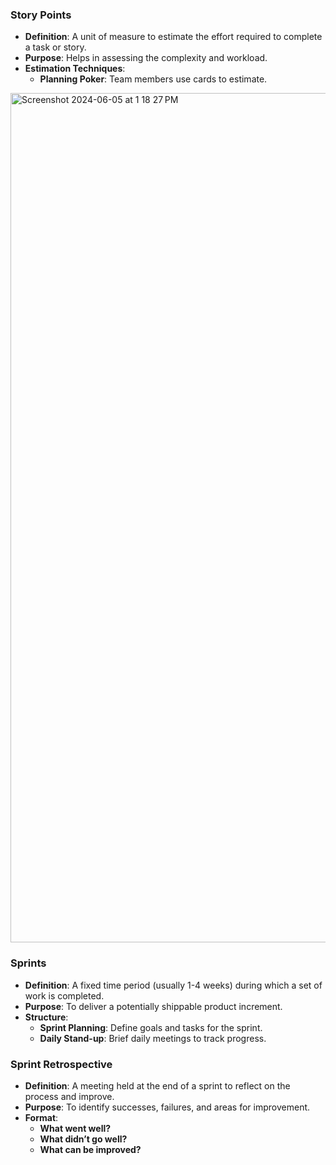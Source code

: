 ### Story Points
- **Definition**: A unit of measure to estimate the effort required to complete a task or story.
- **Purpose**: Helps in assessing the complexity and workload.
- **Estimation Techniques**:
  - **Planning Poker**: Team members use cards to estimate.
<img width="1359" alt="Screenshot 2024-06-05 at 1 18 27 PM" src="https://github.com/victoriamazilu/Victorias-Software-Engineer-CheatSheet/assets/138828561/2fae39ee-8889-4d6b-8c49-12ea78414e41">

### Sprints
- **Definition**: A fixed time period (usually 1-4 weeks) during which a set of work is completed.
- **Purpose**: To deliver a potentially shippable product increment.
- **Structure**:
  - **Sprint Planning**: Define goals and tasks for the sprint.
  - **Daily Stand-up**: Brief daily meetings to track progress.

### Sprint Retrospective
- **Definition**: A meeting held at the end of a sprint to reflect on the process and improve.
- **Purpose**: To identify successes, failures, and areas for improvement.
- **Format**:
  - **What went well?**
  - **What didn’t go well?**
  - **What can be improved?**
